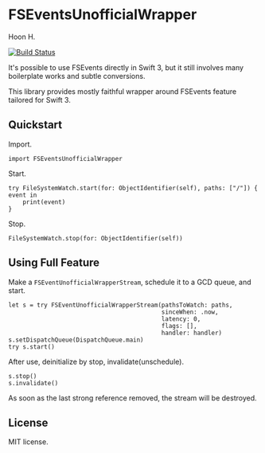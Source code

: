 FSEventsUnofficialWrapper
=============================
Hoon H.

[![Build Status](https://travis-ci.org/eonil/fsevents-unofficial-wrapper.swift.svg?branch=master)](https://travis-ci.org/eonil/fsevents-unofficial-wrapper.swift)

It's possible to use FSEvents directly in Swift 3, but it still involves
many boilerplate works and subtle conversions.

This library provides mostly faithful wrapper around FSEvents feature tailored
for Swift 3.



Quickstart
----------
Import.

    import FSEventsUnofficialWrapper

Start.

    try FileSystemWatch.start(for: ObjectIdentifier(self), paths: ["/"]) { event in
        print(event)
    }

Stop.

    FileSystemWatch.stop(for: ObjectIdentifier(self))



Using Full Feature
------------------
Make a `FSEventUnofficialWrapperStream`, schedule it to a GCD queue, and start.

    let s = try FSEventUnofficialWrapperStream(pathsToWatch: paths,
                                               sinceWhen: .now,
                                               latency: 0,
                                               flags: [],
                                               handler: handler)
    s.setDispatchQueue(DispatchQueue.main)
    try s.start()

After use, deinitialize by stop, invalidate(unschedule).

    s.stop()
    s.invalidate()

As soon as the last strong reference removed, the stream will be destroyed.





License
-------
MIT license.
